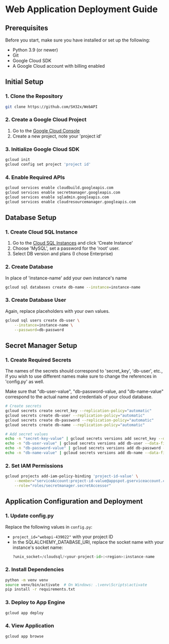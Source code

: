 # Web Application Deployment Guide

## Prerequisites
Before you start, make sure you have installed or set up the following:
- Python 3.9 (or newer)
- Git
- Google Cloud SDK
- A Google Cloud account with billing enabled

## Initial Setup

### 1. Clone the Repository
```bash
git clone https://github.com/SH32x/WebAPI
```

### 2. Create a Google Cloud Project
1. Go to the [Google Cloud Console](https://console.cloud.google.com)
2. Create a new project, note your 'project id'

### 3. Initialize Google Cloud SDK
```bash
gcloud init
gcloud config set project 'project id'
```

### 4. Enable Required APIs
```bash
gcloud services enable cloudbuild.googleapis.com
gcloud services enable secretmanager.googleapis.com
gcloud services enable sqladmin.googleapis.com
gcloud services enable cloudresourcemanager.googleapis.com
```

## Database Setup

### 1. Create Cloud SQL Instance
1. Go to the [Cloud SQL Instances](https://console.cloud.google.com/sql) and click 'Create Instance'
2. Choose 'MySQL', set a password for the 'root' user.
3. Select DB version and plans (I chose Enterprise)

### 2. Create Database
In place of 'instance-name' add your own instance's name
```bash
gcloud sql databases create db-name --instance=instance-name
```

### 3. Create Database User
Again, replace placeholders with your own values.
```bash
gcloud sql users create db-user \
    --instance=instance-name \
    --password=db-password
```

## Secret Manager Setup

### 1. Create Required Secrets
The names of the secrets should correspond to 'secret_key', 'db-user', etc., if you
wish to use different names make sure to change the references in 'config.py' as well.

Make sure that "db-user-value", "db-password-value, and "db-name-value" correspond to the actual name
and credentials of your cloud database.
```bash
# Create secrets
gcloud secrets create secret_key --replication-policy="automatic"
gcloud secrets create db-user --replication-policy="automatic"
gcloud secrets create db-password --replication-policy="automatic"
gcloud secrets create db-name --replication-policy="automatic"

# Add secret values
echo -n "secret-key-value" | gcloud secrets versions add secret_key --data-file=-
echo -n "db-user-value" | gcloud secrets versions add db-user --data-file=-
echo -n "db-password-value" | gcloud secrets versions add db-password --data-file=-
echo -n "db-name-value" | gcloud secrets versions add db-name --data-file=-
```

### 2. Set IAM Permissions
```bash
gcloud projects add-iam-policy-binding 'project-id-value' \
    --member="serviceAccount:project-id-value@appspot.gserviceaccount.com" \
    --role="roles/secretmanager.secretAccessor"
```

## Application Configuration and Deployment

### 1. Update config.py
Replace the following values in `config.py`:
- `project_id="webapi-439022"` with your project ID
- In the SQLALCHEMY_DATABASE_URI, replace the socket name with your instance's socket name:
  ```python
  ?unix_socket=/cloudsql/<your-project-id>:<region>:instance-name
  ```


### 2. Install Dependencies
```bash
python -m venv venv
source venv/bin/activate  # On Windows: .\venv\Scripts\activate
pip install -r requirements.txt
```

### 3. Deploy to App Engine
```bash
gcloud app deploy
```

### 4. View Application
```bash
gcloud app browse
```
